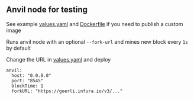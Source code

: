 ## Anvil node for testing
See example [values.yaml](values.yaml) and [Dockerfile](Dockerfile) if you need to publish a custom image

Runs anvil node with an optional `--fork-url` and mines new block every `1s` by default

Change the URL in [values.yaml](values.yaml) and deploy

```
anvil:
  host: "0.0.0.0"
  port: "8545"
  blockTime: 1
  forkURL: "https://goerli.infura.io/v3/..."
```